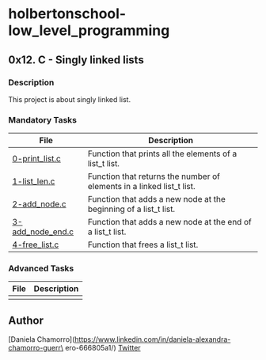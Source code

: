 # holbertonschool-low_level_programming

## 0x12. C - Singly linked lists
### Description
This project is about singly linked list.


### Mandatory Tasks

| File | Description |
| ------ | ------ |
| [0-print_list.c]() | Function that prints all the elements of a list_t list. |
| [1-list_len.c]() | Function that returns the number of elements in a linked list_t list. |
| [2-add_node.c]() | Function that adds a new node at the beginning of a list_t list. |
| [3-add_node_end.c]() | Function that adds a new node at the end of a list_t list. |
| [4-free_list.c]() | Function that frees a list_t list. |

### Advanced Tasks
| File | Description |
| ------ | ------ |
| []() |  |

## Author

[Daniela Chamorro](https://www.linkedin.com/in/daniela-alexandra-chamorro-guerr\
ero-666805a1/)
[Twitter](https://twitter.com/dalexach)
